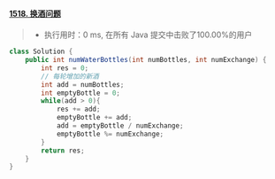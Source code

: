 #### [1518. 换酒问题](https://leetcode-cn.com/problems/water-bottles/)

> - 执行用时：0 ms, 在所有 Java 提交中击败了100.00%的用户

```java
class Solution {
    public int numWaterBottles(int numBottles, int numExchange) {
        int res = 0;
        // 每轮增加的新酒
        int add = numBottles;
        int emptyBottle = 0;
        while(add > 0){
            res += add;
            emptyBottle += add;
            add = emptyBottle / numExchange;
            emptyBottle %= numExchange;
        }
        return res;
    }
}
```

